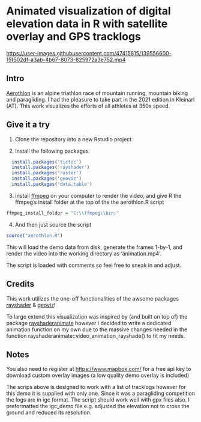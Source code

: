 
# Animated visualization of digital elevation data in R with satellite overlay and GPS tracklogs

<https://user-images.githubusercontent.com/47415815/139556600-15f502df-a3ab-4b67-8073-825972a3e752.mp4>

## Intro

[Aerothlon](https://www.aerothlon.com) is an alpine triathlon race of
mountain running, mountain biking and paragliding. I had the pleasure to
take part in the 2021 edition in Kleinarl (AT). This work visualizes the
efforts of all athletes at 350x speed.

## Give it a try

1.  Clone the repository into a new Rstudio project

2.  Install the following packages

``` r
  install.packages('tictoc') 
  install.packages('rayshader')
  install.packages('raster')
  install.packages('geoviz')
  install.packages('data.table')
```

3.  Install [ffmpeg](https://www.ffmpeg.org/) on your computer to render
    the video, and give R the ffmpeg’s install folder at the top of the
    the aerothlon.R script

``` r
ffmpeg_install_folder = "C:\\ffmpeg\\bin;"
```

4.  And then just source the script

``` r
source("aerothlon.R")
```

This will load the demo data from disk, generate the frames 1-by-1, and
render the video into the working directory as ‘animation.mp4’.

The script is loaded with comments so feel free to sneak in and adjust.

## Credits

This work utilizes the one-off functionalities of the awsome packages
[rayshader](https://www.rayshader.com/) &
[geoviz](https://github.com/neilcharles/geoviz)!

To large extend this visualization was inspired by (and built on top of)
the package
[rayshaderanimate](https://github.com/zappingseb/rayshaderanimate)
however i decided to write a dedicated animation function on my own due
to the massive changes needed in the function
rayshaderanimate::video\_animation\_rayshade() to fit my needs.

## Notes

You also need to register at <https://www.mapbox.com/> for a free api
key to download custom overlay images (a low quality demo overlay is
included)

The scrips above is designed to work with a list of tracklogs however
for this demo it is supplied with only one. Since it was a paragliding
competition the logs are in igc format. The script should work well with
gpx files also. I preformatted the igc\_demo file e.g. adjusted the
elevation not to cross the ground and reduced its resolution.
